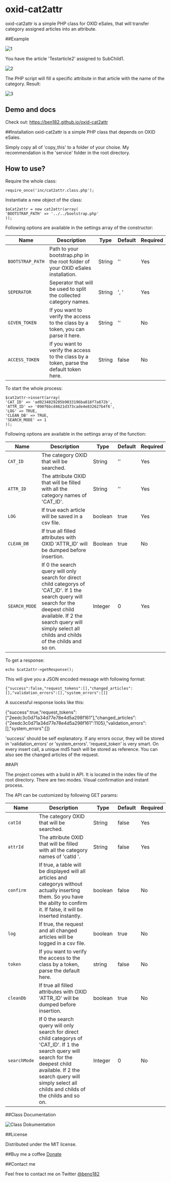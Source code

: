 # oxid-cat2attr

oxid-cat2attr is a simple PHP class for OXID eSales, that will transfer category assigned articles into an attribute.

##Example

![1](/images/1.jpg?raw=true "1")

You have the article 'Testarticle2' assigned to SubChild1.

![2](/images/2.jpg?raw=true "2")

The PHP script will fill a specific attribute in that article with the name of the category.
Result:

![3](/images/3.jpg?raw=true "3")

## Demo and docs
Check out: https://ben182.github.io/oxid-cat2attr

##Installation
oxid-cat2attr is a simple PHP class that depends on OXID eSales.

Simply copy all of 'copy_this' to a folder of your choise. My recommendation is the 'service' folder in the root directory.

## How to use?

Require the whole class:
```
require_once('inc/cat2attr.class.php');
```

Instantiate a new object of the class:

```
$oCat2attr = new cat2attr(array(
'BOOTSTRAP_PATH' => '../../bootstrap.php'
));
```

Following options are available in the settings array of the constructor:

| Name | Description | Type | Default | Required |
|------|-------------|------|---------|----------|
| `BOOTSTRAP_PATH` | Path to your bootstrap.php in the root folder of your OXID eSales installation. | String | '' | Yes |
| `SEPERATOR` | Seperator that will be used to split the collected category names. | String | ', ' | Yes |
| `GIVEN_TOKEN` | If you want to verify the access to the class by a token, you can parse it here. | String | '' | No |
| `ACCESS_TOKEN` | If you want to verify the access to the class by a token, parse the default token here. | String | false | No |

To start the whole process:

```
$cat2attr->insert(array(
'CAT_ID' => 'ad0234829205b9033196ba818f7a872b',
'ATTR_ID' => '098f6bcd4621d373cade4e832627b4f6',
'LOG' => TRUE,
'CLEAN_DB' => TRUE,
'SEARCH_MODE' => 1
));
```

Following options are available in the settings array of the function:

| Name | Description | Type | Default | Required |
|------|-------------|------|---------|----------|
| `CAT_ID` | The category OXID that will be searched. | String | '' | Yes |
| `ATTR_ID` | The attribute OXID that will be filled with all the category names of 'CAT_ID'. | String | '' | Yes |
| `LOG` | If true each article will be saved in a csv file. | boolean | true | Yes |
| `CLEAN_DB` | If true all filled attributes with OXID 'ATTR_ID' will be dumped before insertion. | Boolean | true | No |
| `SEARCH_MODE` | If 0 the search query will only search for direct child categorys of 'CAT_ID'. If 1 the search query will search for the deepest child available. If 2 the search query will simply select all childs and childs of the childs and so on. | Integer | 0 | Yes |

To get a response:

```
echo $cat2attr->getResponse();
```

This will give you a JSON encoded message with following format:

```
{"success":false,"request_tokens":[],"changed_articles":[],"validation_errors":[],"system_errors":[]}
```

A successful response looks like this:

{"success":true,"request_tokens":["2eedc3c0d71a34d77e78e4d5a298f161"],"changed_articles":{"2eedc3c0d71a34d77e78e4d5a298f161":1105},"validation_errors":[],"system_errors":[]}

'success' should be self explanatory. If any errors occur, they will be stored in 'validation_errors' or 'system_errors'. 'request_token' is very smart. On every insert call, a unique md5 hash will be stored as reference. You can also see the changed articles of the request.

##API

The project comes with a build in API. It is located in the index file of the root directory. There are two modes. Visual confirmation and instant process.

The API can be customized by following GET params:

| Name | Description | Type | Default | Required |
|------|-------------|------|---------|----------|
| `catId` | The category OXID that will be searched. | String | false | Yes |
| `attrId` | The attribute OXID that will be filled with all the category names of 'catId '. | String | false | Yes |
| `confirm` | If true, a table will be displayed will all articles and categorys without actually inserting them. So you have the abilty to confirm it. If false, it will be inserted instantly. | boolean | false | No |
| `log` | If true, the request and all changed articles will be logged in a csv file. | boolean | true | No |
| `token` |  If you want to verify the access to the class by a token, parse the default here. | string | false | No |
| `cleanDb` |  If true all filled attributes with OXID 'ATTR_ID' will be dumped before insertion. | boolean | true | No |
| `searchMode` | If 0 the search query will only search for direct child categorys of 'CAT_ID'. If 1 the search query will search for the deepest child available. If 2 the search query will simply select all childs and childs of the childs and so on. | Integer | 0 | No |

##Class Documentation

![Class Dokumentation](/images/class.jpg?raw=true "class")

##License

Distributed under the MIT license.

##Buy me a coffee
[Donate](https://ko-fi.com/A6749M1)

##Contact me

Feel free to contact me on Twitter [@beno182](https://twitter.com/beno182)
